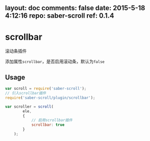 layout: doc
comments: false
date: 2015-5-18 4:12:16
repo: saber-scroll
ref: 0.1.4
---

# scrollbar

滚动条插件

添加属性`scrollbar`，是否启用滚动条，默认为`false`

## Usage

```javascript
var scroll = require('saber-scroll');
// 引入scrollbar插件
require('saber-scroll/plugin/scrollbar');

var scroller = scroll(
        ele,
        {
            // 启用scrollbar插件
            scrollbar: true
        }
    );
```
